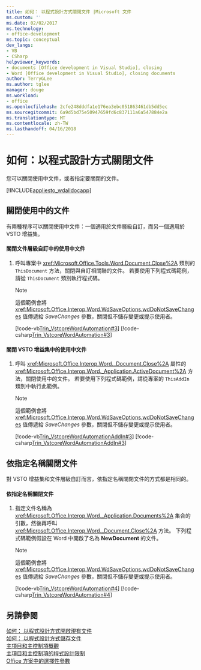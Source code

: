 ```yaml
---
title: 如何： 以程式設計方式關閉文件 |Microsoft 文件
ms.custom: ''
ms.date: 02/02/2017
ms.technology:
- office-development
ms.topic: conceptual
dev_langs:
- VB
- CSharp
helpviewer_keywords:
- documents [Office development in Visual Studio], closing
- Word [Office development in Visual Studio], closing documents
author: TerryGLee
ms.author: tglee
manager: douge
ms.workload:
- office
ms.openlocfilehash: 2cfe248dddfa1e176ea3ebc051863461db5dd5ec
ms.sourcegitcommit: 6a9d5bd75e50947659fd6c837111a6a547884e2a
ms.translationtype: MT
ms.contentlocale: zh-TW
ms.lasthandoff: 04/16/2018
---
```

# <a name="how-to-programmatically-close-documents"></a>如何：以程式設計方式關閉文件
  您可以關閉使用中文件，或者指定要關閉的文件。  
  
 [!INCLUDE[appliesto_wdalldocapp](../vsto/includes/appliesto-wdalldocapp-md.md)]  
  
## <a name="closing-the-active-document"></a>關閉使用中的文件  
 有兩種程序可以關閉使用中文件：一個適用於文件層級自訂，而另一個適用於 VSTO 增益集。  
  
#### <a name="to-close-the-active-document-in-a-document-level-customization"></a>關閉文件層級自訂中的使用中文件  
  
1.  呼叫專案中 <xref:Microsoft.Office.Tools.Word.Document.Close%2A> 類別的 `ThisDocument` 方法，關閉與自訂相關聯的文件。 若要使用下列程式碼範例，請從 `ThisDocument` 類別執行程式碼。  
  
    > [!NOTE]  
    >  這個範例會將 <xref:Microsoft.Office.Interop.Word.WdSaveOptions.wdDoNotSaveChanges> 值傳遞給 *SaveChanges* 參數，關閉但不儲存變更或提示使用者。  
  
     [!code-vb[Trin_VstcoreWordAutomation#3](../vsto/codesnippet/VisualBasic/Trin_VstcoreWordAutomationVB/ThisDocument.vb#3)]
     [!code-csharp[Trin_VstcoreWordAutomation#3](../vsto/codesnippet/CSharp/Trin_VstcoreWordAutomationCS/ThisDocument.cs#3)]  
  
#### <a name="to-close-the-active-document-in-a-vsto-add-in"></a>關閉 VSTO 增益集中的使用中文件  
  
1.  呼叫 <xref:Microsoft.Office.Interop.Word._Document.Close%2A> 屬性的 <xref:Microsoft.Office.Interop.Word._Application.ActiveDocument%2A> 方法，關閉使用中的文件。 若要使用下列程式碼範例，請從專案的 `ThisAddIn` 類別中執行此範例。  
  
    > [!NOTE]  
    >  這個範例會將 <xref:Microsoft.Office.Interop.Word.WdSaveOptions.wdDoNotSaveChanges> 值傳遞給 *SaveChanges* 參數，關閉但不儲存變更或提示使用者。  
  
     [!code-vb[Trin_VstcoreWordAutomationAddIn#3](../vsto/codesnippet/VisualBasic/Trin_VstcoreWordAutomationAddIn/ThisAddIn.vb#3)]
     [!code-csharp[Trin_VstcoreWordAutomationAddIn#3](../vsto/codesnippet/CSharp/Trin_VstcoreWordAutomationAddIn/ThisAddIn.cs#3)]  
  
## <a name="closing-a-document-that-you-specify-by-name"></a>依指定名稱關閉文件  
 對 VSTO 增益集和文件層級自訂而言，依指定名稱關閉文件的方式都是相同的。  
  
#### <a name="to-close-a-document-that-you-specify-by-name"></a>依指定名稱關閉文件  
  
1.  指定文件名稱為 <xref:Microsoft.Office.Interop.Word._Application.Documents%2A> 集合的引數，然後再呼叫 <xref:Microsoft.Office.Interop.Word._Document.Close%2A> 方法。 下列程式碼範例假設在 Word 中開啟了名為 **NewDocument** 的文件。  
  
    > [!NOTE]  
    >  這個範例會將 <xref:Microsoft.Office.Interop.Word.WdSaveOptions.wdDoNotSaveChanges> 值傳遞給 *SaveChanges* 參數，關閉但不儲存變更或提示使用者。  
  
     [!code-vb[Trin_VstcoreWordAutomation#4](../vsto/codesnippet/VisualBasic/Trin_VstcoreWordAutomationVB/ThisDocument.vb#4)]
     [!code-csharp[Trin_VstcoreWordAutomation#4](../vsto/codesnippet/CSharp/Trin_VstcoreWordAutomationCS/ThisDocument.cs#4)]  
  
## <a name="see-also"></a>另請參閱  
 [如何： 以程式設計方式開啟現有文件](../vsto/how-to-programmatically-open-existing-documents.md)   
 [如何： 以程式設計方式儲存文件](../vsto/how-to-programmatically-save-documents.md)   
 [主項目和主控制項概觀](../vsto/host-items-and-host-controls-overview.md)   
 [主項目和主控制項的程式設計限制](../vsto/programmatic-limitations-of-host-items-and-host-controls.md)   
 [Office 方案中的選擇性參數](../vsto/optional-parameters-in-office-solutions.md)  
  